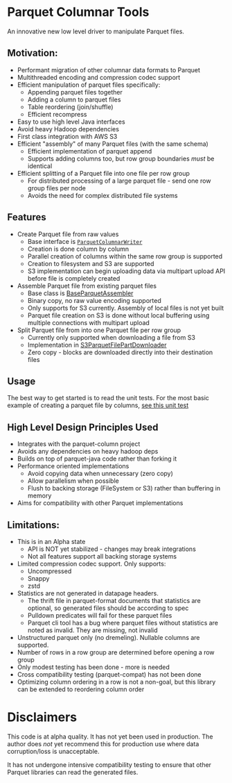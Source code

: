 Parquet Columnar Tools
======================

An innovative new low level driver to manipulate Parquet files.

## Motivation:

* Performant migration of other columnar data formats to Parquet
* Multithreaded encoding and compression codec support
* Efficient manipulation of parquet files specifically:
    * Appending parquet files together
    * Adding a column to parquet files
    * Table reordering (join/shuffle)
    * Efficient recompress
* Easy to use high level Java interfaces
* Avoid heavy Hadoop dependencies
* First class integration with AWS S3
* Efficient "assembly" of many Parquet files (with the same schema)
    * Efficient implementation of parquet append
    * Supports adding columns too, but row group boundaries *must* be identical
* Efficient splitting of a Parquet file into one file per row group
    * For distributed processing of a large parquet file - send one row group files per node
    * Avoids the need for complex distributed file systems

## Features

* Create Parquet file from raw values
    * Base interface is
      [
      `ParquetColumnarWriter`](columnar-parquet-base/src/main/java/com/earnix/parquet/columnar/writer/ParquetColumnarWriter.java)
    * Creation is done column by column
    * Parallel creation of columns within the same row group is supported
    * Creation to filesystem and S3 are supported
    * S3 implementation can begin uploading data via multipart upload API before file is completely created
* Assemble Parquet file from existing parquet files
    * Base class
      is [BaseParquetAssembler](columnar-parquet-base/src/main/java/com/earnix/parquet/columnar/assembler/BaseParquetAssembler.java)
    * Binary copy, no raw value encoding supported
    * Only supports for S3 currently. Assembly of local files is not yet built
    * Parquet file creation on S3 is done without local buffering using multiple connections with multipart upload
* Split Parquet file from into one Parquet file per row group
    * Currently only supported when downloading a file from S3
    * Implementation
      in [S3ParquetFilePartDownloader](columnar-parquet-s3/src/main/java/com/earnix/parquet/columnar/s3/downloader/S3ParquetFilePartDownloader.java)
    * Zero copy - blocks are downloaded directly into their destination files

## Usage

The best way to get started is to read the unit tests.
For the most basic example of creating a parquet file by
columns, [see this unit test](columnar-parquet-file/src/test/java/com/earnix/parquet/columnar/file/SampleCreateParquetFileTest.java)

## High Level Design Principles Used

* Integrates with the parquet-column project
* Avoids any dependencies on heavy hadoop deps
* Builds on top of parquet-java code rather than forking it
* Performance oriented implementations
    * Avoid copying data when unnecessary (zero copy)
    * Allow parallelism when possible
    * Flush to backing storage (FileSystem or S3) rather than buffering in memory
* Aims for compatibility with other Parquet implementations

## Limitations:

* This is in an Alpha state
    * API is NOT yet stabilized - changes may break integrations
    * Not all features support all backing storage systems
* Limited compression codec support. Only supports:
    * Uncompressed
    * Snappy
    * zstd
* Statistics are not generated in datapage headers.
    * The thrift file in parquet-format documents that statistics are optional, so generated files should be according
      to spec
    * Pulldown predicates will fail for these parquet files
    * Parquet cli tool has a bug where parquet files without statistics are noted as invalid. They are missing, not
      invalid
* Unstructured parquet only (no dremeling). Nullable columns are supported.
* Number of rows in a row group are determined before opening a row group
* Only modest testing has been done - more is needed
* Cross compatibility testing (parquet-compat) has not been done
* Optimizing column ordering in a row is not a non-goal, but this library can be extended to reordering column order

# Disclaimers

This code is at alpha quality. It has not yet been used in production.
The author does *not* yet recommend this for production use where data corruption/loss
is unacceptable.

It has not undergone intensive compatibility testing to ensure that other Parquet libraries can read the generated
files.

